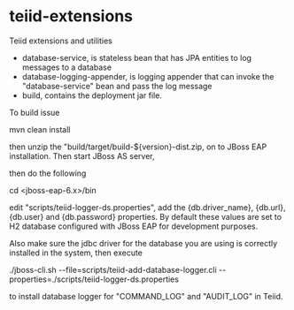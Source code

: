 teiid-extensions
================

Teiid extensions and utilities
 * database-service,  is stateless bean that has JPA entities to log messages to a database
 * database-logging-appender, is logging appender that can invoke the "database-service" bean and pass the log message
 * build, contains the deployment jar file.
 
 To build issue
 
 mvn clean install
 
 then unzip the "build/target/build-${version}-dist.zip, on to JBoss EAP installation. Then start JBoss AS server,
 
 then do the following
 
 cd <jboss-eap-6.x>/bin
 
 edit "scripts/teiid-logger-ds.properties", add the {db.driver_name}, {db.url}, {db.user} and {db.password} properties. 
 By default these values are set to H2 database configured with JBoss EAP for development purposes.
  
 Also make sure the jdbc driver for the database you are using is correctly installed in the system, then execute
 
 ./jboss-cli.sh --file=scripts/teiid-add-database-logger.cli --properties=./scripts/teiid-logger-ds.properties
 
 to install database logger for "COMMAND_LOG" and "AUDIT_LOG" in Teiid.